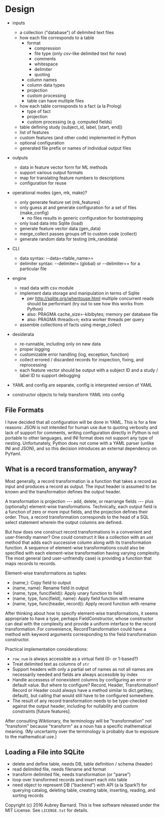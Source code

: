 Design
======

* inputs
  * a collection ("database") of delimited text files
  * how each file corresponds to a table
    * format
      * compression
      * file type (only csv-like delimited text for now)
      * comments
      * whitespace
      * delimiter
      * quoting
    * column names
    * column data types
    * projection
    * custom processing
    * table can have multiple files
  * how each table corresponds to a fact (a la Prolog)
    * type of fact
    * projection
    * custom processing (e.g. computed fields)
  * table defining study (subject_id, label, [start, end])
  * list of features
  * custom features (and other code) implemented in Python
  * optional configuration
  * generated file prefix or names of individual output files

* outputs
  * data in feature vector form for ML methods
  * support various output formats
  * map for translating feature numbers to descriptions
  * configuration for reuse

* operational modes {gen, mk, make}?
  * only generate feature set (mk_features)
  * only guess at and generate configuration for a set of files
    (make_config)
    * no files results in generic configuration for bootstrapping
  * only load data into Sqlite (load)
  * generate feature vector data (gen_data)
  * merge_collect passes groups off to custom code (collect)
  * generate random data for testing (mk_randdata)

* CLI
  * data syntax: --data=<table_name>=<filename>
  * delimiter syntax: --delimiter=<delimiter> (global) or
    --delimiter=<filename>=<delimiter> for a particular file

* engine
  * read data with csv module
  * implement data storage and manipulation in terms of Sqlite
    * per http://sqlite.org/whentouse.html multiple concurrent reads
      should be performant (try out to see how this works from Python)
    * also: PRAGMA cache_size=-kibibytes; memory per database file
    * also: PRAGMA threads=n; extra worker threads per query
  * assemble collections of facts using merge_collect

* desiderata
  * re-runnable, including only on new data
  * proper logging
  * customizable error handling (log, exception, function)
  * collect errored / discarded records for inspection, fixing, and
    reprocessing
  * each feature vector should be output with a subject ID and a study /
    label ID to support debugging

* YAML and config are separate, config is interpreted version of YAML
* constructor objects to help transform YAML into config


File Formats
------------

I have decided that all configuration will be done in YAML.  This is for
a few reasons: JSON is not intended for human use due to quoting
verbosity and lack of support for comments, writing configuration
directly in Python is not portable to other languages, and INI format
does not support any type of nesting.  Unfortunately, Python does not
come with a YAML parser (unlike INI and JSON), and so this decision
introduces an external dependency on PyYaml.


What is a record transformation, anyway?
----------------------------------------

Most generally, a record transformation is a function that takes a
record as input and produces a record as output.  The input header is
assumed to be known and the transformation defines the output header.

A transformation is projection --- add, delete, or rearrange fields ---
plus (optionally) element-wise transformations.  Technically, each
output field is a function of zero or more input fields, and the
projection defines their order.  Thus, a record transformation
corresponds to the head of a SQL select statement wherein the output
columns are defined.

But how does one construct record transformations in a convenient and
user-friendly manner?  One could construct it like a collection with an
`add` method that adds each successive column along with its
transformation function.  A sequence of element-wise transformations
could also be specified with each element-wise transformation having
varying complexity.  The most general (and user-unfriendly case) is
providing a function that maps records to records.

Element-wise transformations as tuples:
* (name,): Copy field to output
* (name, name): Rename field in output
* (name, type, func(field)): Apply unary function to field
* (name, type, func(field), name): Apply field function with rename
* (name, type, func(header, record)): Apply record function with rename

After thinking about how to specify element-wise transformations, it
seems appropriate to have a type, perhaps FieldConstructor, whose
constructor can deal with the complexity and provide a uniform interface
to the record transformation.  For convenience, RecordTransformation
could have a method with keyword arguments corresponding to the field
transformation constructor.

Practical implementation considerations:
* `row_num` is always accessible as a virtual field (0- or 1-based?)
* Treat delimited text as columns of `str`
* Support headers with only a partial set of names as not all names are
  necessarily needed and fields are always accessible by index
* Handle accessess of nonexistent columns by configuring an error or
  default value.  But where to configure?  Record, Header,
  Transformation?  Record or Header could always have a method similar
  to dict.get(key, default), but calling that would still have to be
  configured somewhere.
* The result of any record transformation needs to be type-checked
  against the output header, including for nullability and custom
  constraints [future features].

After consulting Wiktionary, the terminology will be "transformation"
not "transform" because "transform" as a noun has a specific
mathematical meaning.  (My uncertainty over the terminology is probably
due to exposure to the mathematical use.)


Loading a File into SQLite
--------------------------

* delete and define table, needs DB, table definition / schema (header)
* read delimited file, needs filename and format
* transform delimited file, needs transformation (or "parse")
* loop over transformed records and insert each into table
* need object to represent DB ("backend") with API (a la Spark?) for
  querying catalog, deleting table, creating table, inserting, reading,
  and sorting records


Copyright (c) 2016 Aubrey Barnard.  This is free software released under
the MIT License.  See `LICENSE.txt` for details.
